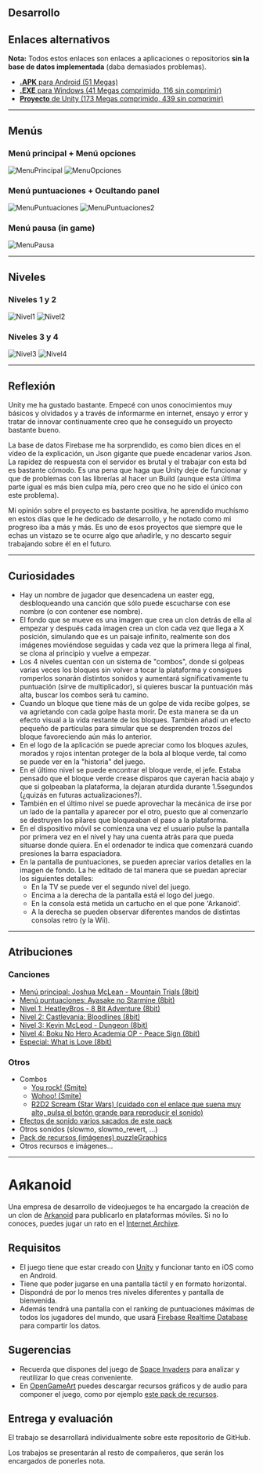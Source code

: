 ## Desarrollo


## Enlaces alternativos

**Nota:** Todos estos enlaces son enlaces a aplicaciones o repositorios **sin la base de datos implementada** (daba demasiados problemas).
- [**.APK** para Android (51 Megas)](https://drive.google.com/a/ikasle.egibide.org/uc?id=1t7FVokKtAUvHii8le_XNEBJCKtsfqtv9&export=download)
- [**.EXE** para Windows (41 Megas comprimido, 116 sin comprimir)](https://drive.google.com/uc?id=1Tidb5BCnVlSCz5vdvQcrnr2W6sVHIlfy&export=download)
- [**Proyecto** de Unity (173 Megas comprimido, 439 sin comprimir)](https://drive.google.com/uc?id=1b7TYbN7p63qVX4bsq1X0G18BfTxwpTXu&export=download)

---

## Menús

### Menú principal + Menú opciones

![MenuPrincipal](/readme-assets/menuprincipal.png)
![MenuOpciones](/readme-assets/menuopciones.png)

### Menú puntuaciones + Ocultando panel

![MenuPuntuaciones](/readme-assets/menupuntuaciones.png)
![MenuPuntuaciones2](/readme-assets/menupuntuaciones2.png)

### Menú pausa (in game)

![MenuPausa](/readme-assets/menupausa.png)


---

## Niveles

### Niveles 1 y 2

![Nivel1](/readme-assets/nivel1.png)
![Nivel2](/readme-assets/nivel2.png)

### Niveles 3 y 4

![Nivel3](/readme-assets/nivel3.png)
![Nivel4](/readme-assets/nivel4.png)


---

## Reflexión

Unity me ha gustado bastante. Empecé con unos conocimientos muy básicos y olvidados y a través de informarme en internet, ensayo y error y tratar de innovar continuamente creo que he conseguido un proyecto bastante bueno.

La base de datos Firebase me ha sorprendido, es como bien dices en el vídeo de la explicación, un Json gigante que puede encadenar varios Json. La rapidez de respuesta con el servidor es brutal y el trabajar con esta bd es bastante cómodo. Es una pena que haga que Unity deje de funcionar y que de problemas con las librerías al hacer un Build (aunque esta última parte igual es más bien culpa mía, pero creo que no he sido el único con este problema).

Mi opinión sobre el proyecto es bastante positiva, he aprendido muchísmo en estos días que le he dedicado de desarrollo, y he notado como mi progreso iba a más y más. Es uno de esos proyectos que siempre que le echas un vistazo se te ocurre algo que añadirle, y no descarto seguir trabajando sobre él en el futuro.

---

## Curiosidades

- Hay un nombre de jugador que desencadena un easter egg, desbloqueando una canción que sólo puede escucharse con ese nombre (o con contener ese nombre).
- El fondo que se mueve es una imagen que crea un clon detrás de ella al empezar y después cada imagen crea un clon cada vez que llega a X posición, simulando que es un paisaje infinito, realmente son dos imágenes moviéndose seguidas y cada vez que la primera llega al final, se clona al principio y vuelve a empezar.
- Los 4 niveles cuentan con un sistema de "combos", donde si golpeas varias veces los bloques sin volver a tocar la plataforma y consigues romperlos sonarán distintos sonidos y aumentará significativamente tu puntuación (sirve de multiplicador), si quieres buscar la puntuación más alta, buscar los combos será tu camino.
- Cuando un bloque que tiene más de un golpe de vida recibe golpes, se va agrietando con cada golpe hasta morir. De esta manera se da un efecto visual a la vida restante de los bloques. También añadí un efecto pequeño de partículas para simular que se desprenden trozos del bloque favoreciendo aún más lo anterior.
- En el logo de la aplicación se puede apreciar como los bloques azules, morados y rojos intentan proteger de la bola al bloque verde, tal como se puede ver en la "historia" del juego.
- En el último nivel se puede encontrar el bloque verde, el jefe. Estaba pensado que el bloque verde crease disparos que cayeran hacia abajo y que si golpeaban la plataforma, la dejaran aturdida durante 1.5segundos (¿quizás en futuras actualizaciones?).
- También en el último nivel se puede aprovechar la mecánica de irse por un lado de la pantalla y aparecer por el otro, puesto que al comenzarlo se destruyen los pilares que bloqueaban el paso a la plataforma.
- En el dispositivo móvil se comienza una vez el usuario pulse la pantalla por primera vez en el nivel y hay una cuenta atrás para que pueda situarse donde quiera. En el ordenador te indica que comenzará cuando presiones la barra espaciadora.
- En la pantalla de puntuaciones, se pueden apreciar varios detalles en la imagen de fondo. La he editado de tal manera que se puedan apreciar los siguientes detalles:
  * En la TV se puede ver el segundo nivel del juego.
  * Encima a la derecha de la pantalla está el logo del juego.
  * En la consola está metida un cartucho en el que pone 'Arkanoid'.
  * A la derecha se pueden observar diferentes mandos de distintas consolas retro (y la Wii).


---

## Atribuciones

### Canciones

- [Menú principal: Joshua McLean - Mountain Trials (8bit)](https://www.youtube.com/watch?v=L_OYo2RS8iU)
- [Menú puntuaciones: Ayasake no Starmine (8bit)](https://youtu.be/DPDXPA2HuAU)
- [Nivel 1: HeatleyBros - 8 Bit Adventure (8bit)](https://www.youtube.com/watch?v=Wsw-86zjb8I)
- [Nivel 2: Castlevania: Bloodlines (8bit)](https://www.youtube.com/watch?v=Ie5ZO2wSqtc)
- [Nivel 3: Kevin McLeod - Dungeon (8bit)](https://youtu.be/In9xTpfjorU)
- [Nivel 4: Boku No Hero Academia OP - Peace Sign (8bit)](https://www.youtube.com/watch?v=cO7QF21FBno)
- [Especial: What is Love (8bit)](https://www.youtube.com/watch?v=CT8t_1JXWn8)

### Otros

- Combos
  * [You rock! (Smite)](https://gamepedia.cursecdn.com/smite_gamepedia/b/ba/VOX_VGS_Emote_R.ogg)
  * [Wohoo! (Smite)](https://gamepedia.cursecdn.com/smite_gamepedia/2/25/VOX_VGS_Emote_W.ogg)
  * [R2D2 Scream (Star Wars) (cuidado con el enlace que suena muy alto, pulsa el botón grande para reproducir el sonido)](https://www.myinstants.com/instant/r2d2-scream/)
- [Efectos de sonido varios sacados de este pack](https://opengameart.org/content/512-sound-effects-8-bit-style)
- Otros sonidos (slowmo, slowmo_revert, ...)
- [Pack de recursos (imágenes) puzzleGraphics](https://opengameart.org/content/puzzle-game-art)
- Otros recursos e imágenes...


---

# Aяkanoid

Una empresa de desarrollo de videojuegos te ha encargado la creación de un clon de [Arkanoid](https://es.wikipedia.org/wiki/Arkanoid) para publicarlo en plataformas móviles. Si no lo conoces, puedes jugar un rato en el [Internet Archive](https://archive.org/details/arkanoid_1988).

## Requisitos

- El juego tiene que estar creado con [Unity](https://unity.com) y funcionar tanto en iOS como en Android.
- Tiene que poder jugarse en una pantalla táctil y en formato horizontal.
- Dispondrá de por lo menos tres niveles diferentes y pantalla de bienvenida.
- Además tendrá una pantalla con el ranking de puntuaciones máximas de todos los jugadores del mundo, que usará [Firebase Realtime Database](https://firebase.google.com/docs/database/unity/start?hl=es) para compartir los datos.

## Sugerencias

- Recuerda que dispones del juego de [Space Invaders](https://github.com/egibide-dam/unity-space-invaders) para analizar y reutilizar lo que creas conveniente.
- En [OpenGameArt](https://opengameart.org) puedes descargar recursos gráficos y de audio para componer el juego, como por ejemplo [este pack de recursos](https://opengameart.org/content/puzzle-game-art).

## Entrega y evaluación

El trabajo se desarrollará individualmente sobre este repositorio de GitHub.

Los trabajos se presentarán al resto de compañeros, que serán los encargados de ponerles nota.
